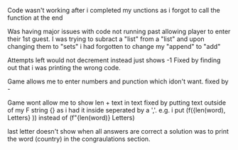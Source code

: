 Code wasn't working after i completed my unctions as i forgot to call the function at the end

Was having major issues with code not running past allowing player to enter their 1st guest. I was trying to subract a "list" from a "list" and upon changing them to "sets" i had forgotten to change my "append" to "add"

Attempts left would not decrement instead just shows -1
Fixed by finding out that i was printing the wrong code.

Game allows me to enter numbers and punction which idon't want.
fixed by -

Game wont allow me to show len + text in text
fixed by putting text outside of my F string {} as i had it inside seperated by a ','. e.g. i put (f({len(word), Letters} )) instead of (f"{len(word)} Letters)

last letter doesn't show when all answers are correct
a solution was to print the word (country) in the congraulations section.